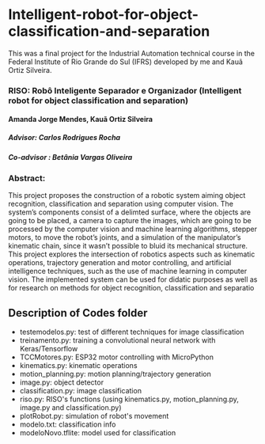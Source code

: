 # Intelligent-robot-for-object-classification-and-separation

This was a final project for the Industrial Automation technical course in the Federal Institute of Rio Grande do Sul (IFRS) developed by me and Kauã Ortiz Silveira. 

### RISO: Robô Inteligente Separador e Organizador (Intelligent robot for object classification and separation)
#### Amanda Jorge Mendes, Kauã Ortiz Silveira
##### Advisor: Carlos Rodrigues Rocha
##### Co-advisor : Betânia Vargas Oliveira

### Abstract:
This project proposes the construction of a robotic system aiming object recognition, classification and separation using computer vision. The system’s components consist of a delimted surface, where the objects are going to be placed, a camera to capture the images, which are going to be processed by the computer vision and machine learning algorithms, stepper motors, to move the robot’s joints, and a simulation of the manipulator’s kinematic chain, since it wasn’t possible to bluid its mechanical structure. This project explores the intersection of robotics aspects such as kinematic operations, trajectory generation and motor controlling, and artificial intelligence techniques, such as the use of machine learning in computer vision. The implemented system can be used for didatic purposes as well as for research on methods for object recognition, classification and separatio

## Description of Codes folder

* testemodelos.py: test of different techniques for image classification
* treinamento.py: training a convolutional neural network with Keras/Tensorflow
* TCCMotores.py: ESP32 motor controlling with MicroPython
* kinematics.py: kinematic operations
* motion_planning.py: motion planning/trajectory generation
* image.py: object detector
* classification.py: image classification
* riso.py: RISO's functions (using kinematics.py, motion_planning.py, image.py and classification.py)
* plotRobot.py: simulation of robot's movement
* modelo.txt: classification info
* modeloNovo.tflite: model used for classification
